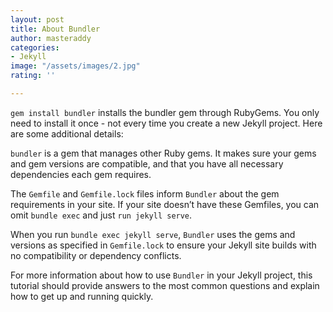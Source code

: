 ```yaml
---
layout: post
title: About Bundler
author: masteraddy
categories:
- Jekyll
image: "/assets/images/2.jpg"
rating: ''

---
```

`gem install bundler` installs the bundler gem through RubyGems. You only need to install it once - not every time you create a new Jekyll project. Here are some additional details:

`bundler` is a gem that manages other Ruby gems. It makes sure your gems and gem versions are compatible, and that you have all necessary dependencies each gem requires.

The `Gemfile` and `Gemfile.lock` files inform `Bundler` about the gem requirements in your site. If your site doesn’t have these Gemfiles, you can omit `bundle exec` and just `run jekyll serve`.

When you run `bundle exec jekyll serve`, `Bundler` uses the gems and versions as specified in `Gemfile.lock` to ensure your Jekyll site builds with no compatibility or dependency conflicts.

For more information about how to use `Bundler` in your Jekyll project, this tutorial should provide answers to the most common questions and explain how to get up and running quickly.